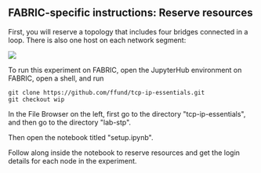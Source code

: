 ## FABRIC-specific instructions: Reserve resources

First, you will reserve a topology that includes four bridges connected in a loop. There is also one host on each network segment:

![](spanning-tree-topo.svg)

To run this experiment on FABRIC, open the JupyterHub environment on FABRIC, open a shell, and run

```
git clone https://github.com/ffund/tcp-ip-essentials.git
git checkout wip
```

In the File Browser on the left, first go to the directory "tcp-ip-essentials", and then go to the directory "lab-stp".

Then open the notebook titled "setup.ipynb".

Follow along inside the notebook to reserve resources and get the login details for each node in the experiment.
